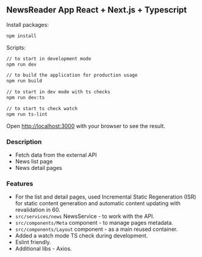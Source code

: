 ## NewsReader App React + Next.js + Typescript

Install packages:

```bash
npm install
```

Scripts:

```bash
// to start in development mode 
npm run dev

// to build the application for production usage
npm run build

// to start in dev mode with ts checks
npm run dev:ts

// to start ts check watch
npm run ts-lint
```

Open [http://localhost:3000](http://localhost:3000) with your browser to see the result.

### Description

- Fetch data from the external API
- News list page
- News detail pages

### Features

- For the list and detail pages, used Incremental Static Regeneration (ISR) for static content generation and automatic content updating with revalidation in 60.
- `src/services/news` NewsService - to work with the API.
- `src/components/Meta` component - to manage pages metadata.
- `src/components/Layout` component - as a main reused container.
- Added a watch mode TS check during development.
- Eslint friendly.
- Additional libs - Axios.
